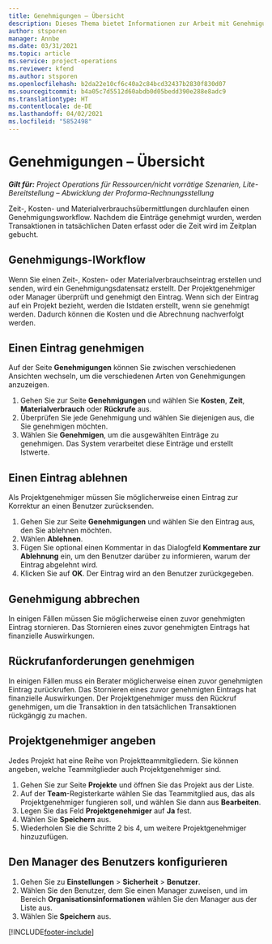 ```yaml
---
title: Genehmigungen – Übersicht
description: Dieses Thema bietet Informationen zur Arbeit mit Genehmigungen in Project Operations.
author: stsporen
manager: Annbe
ms.date: 03/31/2021
ms.topic: article
ms.service: project-operations
ms.reviewer: kfend
ms.author: stsporen
ms.openlocfilehash: b2da22e10cf6c40a2c84bcd32437b2830f830d07
ms.sourcegitcommit: b4a05c7d5512d60abdb0d05bedd390e288e8adc9
ms.translationtype: HT
ms.contentlocale: de-DE
ms.lasthandoff: 04/02/2021
ms.locfileid: "5852498"
---
```

# <a name="approvals-overview"></a>Genehmigungen – Übersicht

_**Gilt für:** Project Operations für Ressourcen/nicht vorrätige Szenarien, Lite-Bereitstellung – Abwicklung der Proforma-Rechnungsstellung_

Zeit-, Kosten- und Materialverbrauchsübermittlungen durchlaufen einen Genehmigungsworkflow. Nachdem die Einträge genehmigt wurden, werden Transaktionen in tatsächlichen Daten erfasst oder die Zeit wird im Zeitplan gebucht.

## <a name="approvals-workflow"></a>Genehmigungs-lWorkflow
Wenn Sie einen Zeit-, Kosten- oder Materialverbrauchseintrag erstellen und senden, wird ein Genehmigungsdatensatz erstellt. Der Projektgenehmiger oder Manager überprüft und genehmigt den Eintrag. Wenn sich der Eintrag auf ein Projekt bezieht, werden die Istdaten erstellt, wenn sie genehmigt werden. Dadurch können die Kosten und die Abrechnung nachverfolgt werden.

## <a name="approve-an-entry"></a>Einen Eintrag genehmigen
Auf der Seite **Genehmigungen** können Sie zwischen verschiedenen Ansichten wechseln, um die verschiedenen Arten von Genehmigungen anzuzeigen.
  
1. Gehen Sie zur Seite **Genehmigungen** und wählen Sie **Kosten**, **Zeit**, **Materialverbrauch** oder **Rückrufe** aus.
2. Überprüfen Sie jede Genehmigung und wählen Sie diejenigen aus, die Sie genehmigen möchten.
3. Wählen Sie **Genehmigen**, um die ausgewählten Einträge zu genehmigen.
Das System verarbeitet diese Einträge und erstellt Istwerte.

## <a name="reject-an-entry"></a>Einen Eintrag ablehnen
Als Projektgenehmiger müssen Sie möglicherweise einen Eintrag zur Korrektur an einen Benutzer zurücksenden.
  
1. Gehen Sie zur Seite **Genehmigungen** und wählen Sie den Eintrag aus, den Sie ablehnen möchten. 
2. Wählen **Ablehnen**.
3. Fügen Sie optional einen Kommentar in das Dialogfeld **Kommentare zur Ablehnung** ein, um den Benutzer darüber zu informieren, warum der Eintrag abgelehnt wird.
4. Klicken Sie auf **OK**. Der Eintrag wird an den Benutzer zurückgegeben.
  
## <a name="cancel-approval"></a>Genehmigung abbrechen
In einigen Fällen müssen Sie möglicherweise einen zuvor genehmigten Eintrag stornieren. Das Stornieren eines zuvor genehmigten Eintrags hat finanzielle Auswirkungen. 

## <a name="approving-recall-requests"></a>Rückrufanforderungen genehmigen
In einigen Fällen muss ein Berater möglicherweise einen zuvor genehmigten Eintrag zurückrufen. Das Stornieren eines zuvor genehmigten Eintrags hat finanzielle Auswirkungen. Der Projektgenehmiger muss den Rückruf genehmigen, um die Transaktion in den tatsächlichen Transaktionen rückgängig zu machen.

## <a name="specify-project-approvers"></a>Projektgenehmiger angeben
Jedes Projekt hat eine Reihe von Projektteammitgliedern. Sie können angeben, welche Teammitglieder auch Projektgenehmiger sind.

1. Gehen Sie zur Seite **Projekte** und öffnen Sie das Projekt aus der Liste.
2. Auf der **Team**-Registerkarte wählen Sie das Teammitglied aus, das als Projektgenehmiger fungieren soll, und wählen Sie dann aus **Bearbeiten**.
3. Legen Sie das Feld **Projektgenehmiger** auf **Ja** fest.
4. Wählen Sie **Speichern** aus.
5. Wiederholen Sie die Schritte 2 bis 4, um weitere Projektgenehmiger hinzuzufügen.

## <a name="configure-the-users-manager"></a>Den Manager des Benutzers konfigurieren

1. Gehen Sie zu **Einstellungen** > **Sicherheit** > **Benutzer**.
2. Wählen Sie den Benutzer, dem Sie einen Manager zuweisen, und im Bereich **Organisationsinformationen** wählen Sie den Manager aus der Liste aus. 
3. Wählen Sie **Speichern** aus.




[!INCLUDE[footer-include](../includes/footer-banner.md)]
